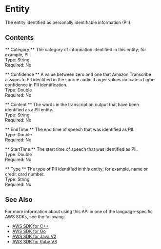 # Entity<a name="API_streaming_Entity"></a>

The entity identified as personally identifiable information \(PII\)\.

## Contents<a name="API_streaming_Entity_Contents"></a>

 ** Category **   <a name="transcribe-Type-streaming_Entity-Category"></a>
The category of information identified in this entity; for example, PII\.  
Type: String  
Required: No

 ** Confidence **   <a name="transcribe-Type-streaming_Entity-Confidence"></a>
A value between zero and one that Amazon Transcribe assigns to PII identified in the source audio\. Larger values indicate a higher confidence in PII identification\.  
Type: Double  
Required: No

 ** Content **   <a name="transcribe-Type-streaming_Entity-Content"></a>
The words in the transcription output that have been identified as a PII entity\.  
Type: String  
Required: No

 ** EndTime **   <a name="transcribe-Type-streaming_Entity-EndTime"></a>
The end time of speech that was identified as PII\.  
Type: Double  
Required: No

 ** StartTime **   <a name="transcribe-Type-streaming_Entity-StartTime"></a>
The start time of speech that was identified as PII\.  
Type: Double  
Required: No

 ** Type **   <a name="transcribe-Type-streaming_Entity-Type"></a>
The type of PII identified in this entity; for example, name or credit card number\.  
Type: String  
Required: No

## See Also<a name="API_streaming_Entity_SeeAlso"></a>

For more information about using this API in one of the language\-specific AWS SDKs, see the following:
+  [ AWS SDK for C\+\+](https://docs.aws.amazon.com/goto/SdkForCpp/transcribe-streaming-2017-10-26/Entity) 
+  [ AWS SDK for Go](https://docs.aws.amazon.com/goto/SdkForGoV1/transcribe-streaming-2017-10-26/Entity) 
+  [ AWS SDK for Java V2](https://docs.aws.amazon.com/goto/SdkForJavaV2/transcribe-streaming-2017-10-26/Entity) 
+  [ AWS SDK for Ruby V3](https://docs.aws.amazon.com/goto/SdkForRubyV3/transcribe-streaming-2017-10-26/Entity) 